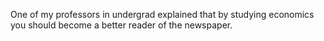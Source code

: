 One of my professors in undergrad explained that by studying economics you should become a better reader of the newspaper.